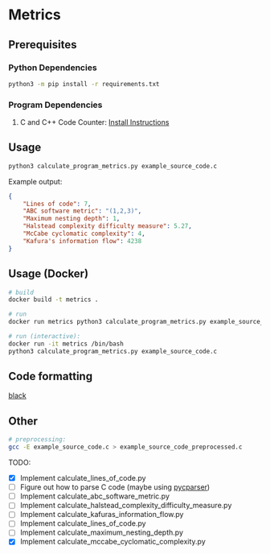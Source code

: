 # Metrics

## Prerequisites

### Python Dependencies

```bash
python3 -m pip install -r requirements.txt
```

### Program Dependencies

1. C and C++ Code Counter: [Install Instructions](https://github.com/sarnold/cccc)

## Usage

```bash
python3 calculate_program_metrics.py example_source_code.c
```

Example output:

```json
{
    "Lines of code": 7,
    "ABC software metric": "(1,2,3)",
    "Maximum nesting depth": 1,
    "Halstead complexity difficulty measure": 5.27,
    "McCabe cyclomatic complexity": 4,
    "Kafura's information flow": 4238
}
```

## Usage (Docker)

```bash
# build
docker build -t metrics .

# run
docker run metrics python3 calculate_program_metrics.py example_source_code.c

# run (interactive):
docker run -it metrics /bin/bash
python3 calculate_program_metrics.py example_source_code.c
```

## Code formatting

[black](https://github.com/psf/black)

## Other

```bash
# preprocessing:
gcc -E example_source_code.c > example_source_code_preprocessed.c
```

TODO:

-   [x] Implement calculate_lines_of_code.py
-   [ ] Figure out how to parse C code (maybe using [pycparser](https://github.com/eliben/pycparser))
-   [ ] Implement calculate_abc_software_metric.py
-   [ ] Implement calculate_halstead_complexity_difficulty_measure.py
-   [ ] Implement calculate_kafuras_information_flow.py
-   [ ] Implement calculate_lines_of_code.py
-   [ ] Implement calculate_maximum_nesting_depth.py
-   [x] Implement calculate_mccabe_cyclomatic_complexity.py

